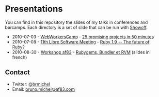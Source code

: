 Presentations
=============

You can find in this repository the slides of my talks in conferences and barcamps.
Each directory is a set of slide that can be run with [Showoff](http://github.com/schacon/showoff).

* 2010-07-03 - [WebWorkersCamp](http://barcamp.org/WebWorkersCamp) - [25 promising projects in 50 minutes](http://wwc-25-projects.heroku.com/)
* 2010-07-08 - [11th Libre Software Meeting](http://2010.rmll.info/spip.php) - [Ruby 1.9 -- The future of Ruby?](http://rmll2010-ruby19.heroku.com/)
* 2010-08-30 - [Workshop af83](http://dev.af83.com) - [Rubygems, Bundler et RVM](http://rubygems-bundler-rvm.heroku.com) (slides in french)


Contact
-------

* Twitter: [@brmichel](http://twitter.com/brmichel)
* Email: bruno.michel@af83.com

